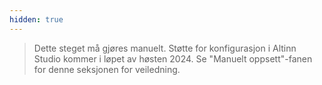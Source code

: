 ```yaml
---
hidden: true
---
```


> Dette steget må gjøres manuelt. Støtte for konfigurasjon i Altinn Studio kommer i løpet av høsten 2024.
> Se "Manuelt oppsett"-fanen for denne seksjonen for veiledning.
